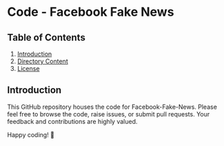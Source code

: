 # Code - Facebook Fake News

## Table of Contents

1. [Introduction](#introduction)
2. [Directory Content](#project-structure)
5. [License](#license)

## Introduction
This GitHub repository houses the code for Facebook-Fake-News. Please feel free to browse the code, raise issues, or submit pull requests. Your feedback and contributions are highly valued.

Happy coding! 🚀
